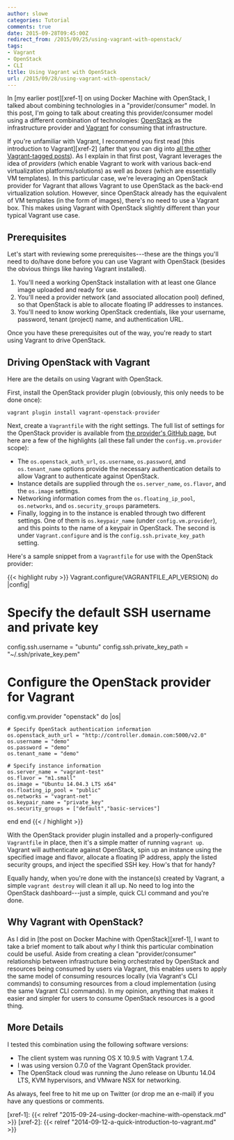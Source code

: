 ```yaml
---
author: slowe
categories: Tutorial
comments: true
date: 2015-09-28T09:45:00Z
redirect_from: /2015/09/25/using-vagrant-with-openstack/
tags:
- Vagrant
- OpenStack
- CLI
title: Using Vagrant with OpenStack
url: /2015/09/28/using-vagrant-with-openstack/
---
```


In [my earlier post][xref-1] on using Docker Machine with OpenStack, I talked about combining technologies in a "provider/consumer" model. In this post, I'm going to talk about creating this provider/consumer model using a different combination of technologies: [OpenStack][link-1] as the infrastructure provider and [Vagrant][link-2] for consuming that infrastructure.

If you're unfamiliar with Vagrant, I recommend you first read [this introduction to Vagrant][xref-2] (after that you can dig into [all the other Vagrant-tagged posts][link-4]). As I explain in that first post, Vagrant leverages the idea of _providers_ (which enable Vagrant to work with various back-end virtualization platforms/solutions) as well as _boxes_ (which are essentially VM templates). In this particular case, we're leveraging an OpenStack provider for Vagrant that allows Vagrant to use OpenStack as the back-end virtualization solution. However, since OpenStack already has the equivalent of VM templates (in the form of images), there's no need to use a Vagrant box. This makes using Vagrant with OpenStack slightly different than your typical Vagrant use case.

## Prerequisites

Let's start with reviewing some prerequisites---these are the things you'll need to do/have done before you can use Vagrant with OpenStack (besides the obvious things like having Vagrant installed).

1. You'll need a working OpenStack installation with at least one Glance image uploaded and ready for use.
2. You'll need a provider network (and associated allocation pool) defined, so that OpenStack is able to allocate floating IP addresses to instances.
3. You'll need to know working OpenStack credentials, like your username, password, tenant (project) name, and authentication URL.

Once you have these prerequisites out of the way, you're ready to start using Vagrant to drive OpenStack.

## Driving OpenStack with Vagrant

Here are the details on using Vagrant with OpenStack.

First, install the OpenStack provider plugin (obviously, this only needs to be done once):

    vagrant plugin install vagrant-openstack-provider

Next, create a `Vagrantfile` with the right settings. The full list of settings for the OpenStack provider is available from [the provider's GitHub page][link-3], but here are a few of the highlights (all these fall under the `config.vm.provider` scope):

* The `os.openstack_auth_url`, `os.username`, `os.password`, and `os.tenant_name` options provide the necessary authentication details to allow Vagrant to authenticate against OpenStack.
* Instance details are supplied through the `os.server_name`, `os.flavor`, and the `os.image` settings.
* Networking information comes from the `os.floating_ip_pool`, `os.networks`, and `os.security_groups` parameters.
* Finally, logging in to the instance is enabled through two different settings. One of them is `os.keypair_name` (under `config.vm.provider`), and this points to the name of a keypair in OpenStack. The second is under `Vagrant.configure` and is the `config.ssh.private_key_path` setting.

Here's a sample snippet from a `Vagrantfile` for use with the OpenStack provider:

{{< highlight ruby >}}
Vagrant.configure(VAGRANTFILE_API_VERSION) do |config|

  # Specify the default SSH username and private key
  config.ssh.username = "ubuntu"
  config.ssh.private_key_path = "~/.ssh/private_key.pem"

  # Configure the OpenStack provider for Vagrant
  config.vm.provider "openstack" do |os|

    # Specify OpenStack authentication information
    os.openstack_auth_url = "http://controller.domain.com:5000/v2.0"
    os.username = "demo"
    os.password = "demo"
    os.tenant_name = "demo"

    # Specify instance information
    os.server_name = "vagrant-test"
    os.flavor = "m1.small"
    os.image = "Ubuntu 14.04.3 LTS x64"
    os.floating_ip_pool = "public"
    os.networks = "vagrant-net"
    os.keypair_name = "private_key"
    os.security_groups = ["default","basic-services"]
  end
end
{{< / highlight >}}

With the OpenStack provider plugin installed and a properly-configured `Vagrantfile` in place, then it's a simple matter of running `vagrant up`. Vagrant will authenticate against OpenStack, spin up an instance using the specified image and flavor, allocate a floating IP address, apply the listed security groups, and inject the specified SSH key. How's that for handy?

Equally handy, when you're done with the instance(s) created by Vagrant, a simple `vagrant destroy` will clean it all up. No need to log into the OpenStack dashboard---just a simple, quick CLI command and you're done.

## Why Vagrant with OpenStack?

As I did in [the post on Docker Machine with OpenStack][xref-1], I want to take a brief moment to talk about _why_ I think this particular combination could be useful. Aside from creating a clean "provider/consumer" relationship between infrastructure being orchestrated by OpenStack and resources being consumed by users via Vagrant, this enables users to apply the same model of consuming resources locally (via Vagrant's CLI commands) to consuming resources from a cloud implementation (using the same Vagrant CLI commands). In my opinion, anything that makes it easier and simpler for users to consume OpenStack resources is a good thing.

## More Details

I tested this combination using the following software versions:

* The client system was running OS X 10.9.5 with Vagrant 1.7.4.
* I was using version 0.7.0 of the Vagrant OpenStack provider.
* The OpenStack cloud was running the Juno release on Ubuntu 14.04 LTS, KVM hypervisors, and VMware NSX for networking.

As always, feel free to hit me up on Twitter (or drop me an e-mail) if you have any questions or comments.


[link-1]: http://www.openstack.org/
[link-2]: http://www.vagrantup.com/
[link-3]: https://github.com/ggiamarchi/vagrant-openstack-provider/
[link-4]: /tags/vagrant/
[xref-1]: {{< relref "2015-09-24-using-docker-machine-with-openstack.md" >}}
[xref-2]: {{< relref "2014-09-12-a-quick-introduction-to-vagrant.md" >}}
